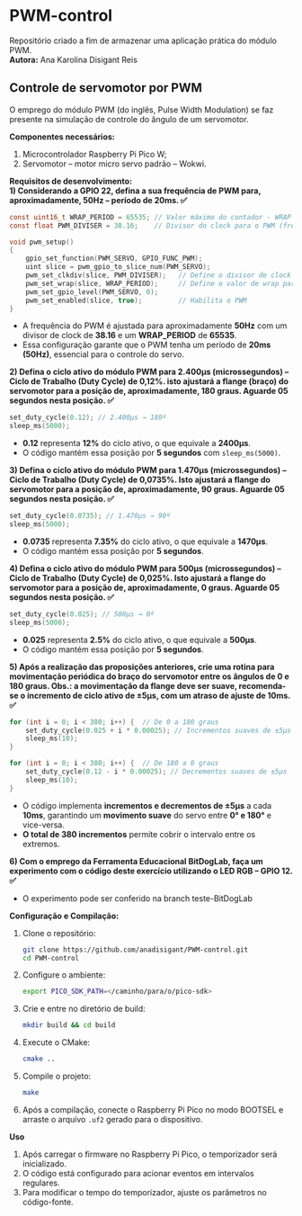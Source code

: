 # PWM-control
Repositório criado a fim de armazenar uma aplicação prática do módulo PWM. <br>
__Autora:__ Ana Karolina Disigant Reis

## Controle de servomotor por PWM
O emprego do módulo PWM (do inglês, Pulse Width Modulation) se faz presente na simulação de controle do ângulo de um servomotor.<br>

__Componentes necessários:__ <br>
1) Microcontrolador Raspberry Pi Pico W;
2) Servomotor – motor micro servo padrão – Wokwi.

__Requisitos de desenvolvimento:__<br>
__1) Considerando a GPIO 22, defina a sua frequência de PWM para, aproximadamente, 50Hz – período de 20ms. ✅__
```c
const uint16_t WRAP_PERIOD = 65535; // Valor máximo do contador - WRAP
const float PWM_DIVISER = 38.16;    // Divisor do clock para o PWM (frequência de PWM para aproximadamente 50Hz)

void pwm_setup()
{
    gpio_set_function(PWM_SERVO, GPIO_FUNC_PWM);
    uint slice = pwm_gpio_to_slice_num(PWM_SERVO);
    pwm_set_clkdiv(slice, PWM_DIVISER);   // Define o divisor de clock do PWM
    pwm_set_wrap(slice, WRAP_PERIOD);     // Define o valor de wrap para 50Hz
    pwm_set_gpio_level(PWM_SERVO, 0);
    pwm_set_enabled(slice, true);         // Habilita o PWM
}
```
- A frequência do PWM é ajustada para aproximadamente **50Hz** com um divisor de clock de **38.16** e um **WRAP_PERIOD** de **65535**.
- Essa configuração garante que o PWM tenha um período de **20ms (50Hz)**, essencial para o controle do servo.

__2) Defina o ciclo ativo do módulo PWM para 2.400µs (microssegundos) – Ciclo de Trabalho (Duty Cycle) de 0,12%. isto ajustará a flange (braço) do servomotor para a posição de, aproximadamente, 180 graus. Aguarde 05 segundos nesta posição. ✅__
```c
set_duty_cycle(0.12); // 2.400µs → 180º
sleep_ms(5000);
```
- **0.12** representa **12%** do ciclo ativo, o que equivale a **2400µs**.
- O código mantém essa posição por **5 segundos** com `sleep_ms(5000)`.

__3) Defina o ciclo ativo do módulo PWM para 1.470µs (microssegundos) – Ciclo de Trabalho (Duty Cycle) de 0,0735%. Isto ajustará a flange do servomotor para a posição de, aproximadamente, 90 graus. Aguarde 05 segundos nesta posição. ✅__
```c
set_duty_cycle(0.0735); // 1.470µs → 90º
sleep_ms(5000);
```
- **0.0735** representa **7.35%** do ciclo ativo, o que equivale a **1470µs**.
- O código mantém essa posição por **5 segundos**.

__4) Defina o ciclo ativo do módulo PWM para 500µs (microssegundos) – Ciclo de Trabalho (Duty Cycle) de 0,025%. Isto ajustará a flange do servomotor para a posição de, aproximadamente, 0 graus. Aguarde 05 segundos nesta posição. ✅__
```c
set_duty_cycle(0.025); // 500µs → 0º
sleep_ms(5000);
```
- **0.025** representa **2.5%** do ciclo ativo, o que equivale a **500µs**.
- O código mantém essa posição por **5 segundos**.

__5) Após a realização das proposições anteriores, crie uma rotina para movimentação periódica do braço do servomotor entre os ângulos de 0 e 180 graus. Obs.: a movimentação da flange deve ser suave, recomenda-se o incremento de ciclo ativo de ±5µs, com um atraso de ajuste de 10ms. ✅__

```c
for (int i = 0; i < 380; i++) {  // De 0 a 180 graus
    set_duty_cycle(0.025 + i * 0.00025); // Incrementos suaves de ±5µs
    sleep_ms(10);
}

for (int i = 0; i < 380; i++) {  // De 180 a 0 graus
    set_duty_cycle(0.12 - i * 0.00025); // Decrementos suaves de ±5µs
    sleep_ms(10);
}
```
- O código implementa **incrementos e decrementos de ±5µs** a cada **10ms**, garantindo um **movimento suave** do servo entre **0° e 180°** e vice-versa.
- **O total de 380 incrementos** permite cobrir o intervalo entre os extremos.

__6) Com o emprego da Ferramenta Educacional BitDogLab, faça um experimento com o código deste exercício utilizando o LED RGB – GPIO 12. ✅__
<br>
- O experimento pode ser conferido na branch teste-BitDogLab

__Configuração e Compilação:__

1. Clone o repositório:
   ```sh
   git clone https://github.com/anadisigant/PWM-control.git
   cd PWM-control
   ```
2. Configure o ambiente:
   ```sh
   export PICO_SDK_PATH=</caminho/para/o/pico-sdk>
   ```
3. Crie e entre no diretório de build:
   ```sh
   mkdir build && cd build
   ```
4. Execute o CMake:
   ```sh
   cmake ..
   ```
5. Compile o projeto:
   ```sh
   make
   ```
6. Após a compilação, conecte o Raspberry Pi Pico no modo BOOTSEL e arraste o arquivo `.uf2` gerado para o dispositivo.

__Uso__

1. Após carregar o firmware no Raspberry Pi Pico, o temporizador será inicializado.
2. O código está configurado para acionar eventos em intervalos regulares.
3. Para modificar o tempo do temporizador, ajuste os parâmetros no código-fonte.
